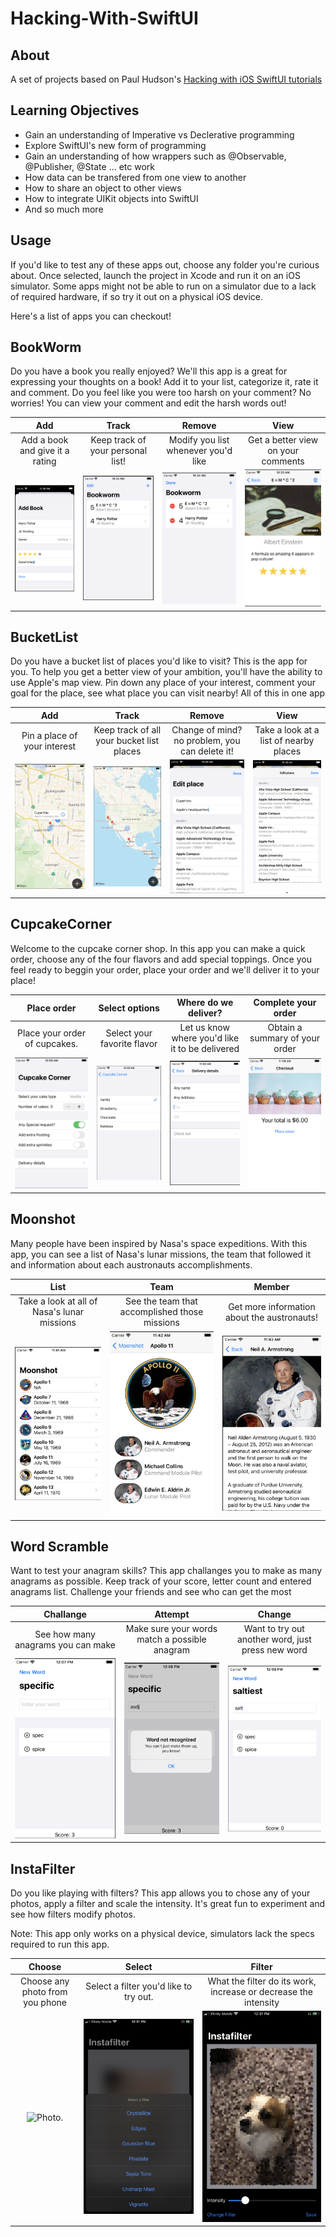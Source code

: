 # Hacking-With-SwiftUI

## About
A set of projects based on Paul Hudson's [Hacking with iOS SwiftUI tutorials](https://www.hackingwithswift.com/books/ios-swiftui)

## Learning Objectives
* Gain an understanding of Imperative vs Declerative programming
* Explore SwiftUI's new form of programming
* Gain an understanding of how wrappers such as @Observable, @Publisher, @State ... etc work
* How data can be transfered from one view to another
* How to share an object to other views
* How to integrate UIKit objects into SwiftUI
* And so much more

## Usage

If you'd like to test any of these apps out, choose any folder you're curious about.
Once selected, launch the project in Xcode and run it on an iOS simulator. 
Some apps might not be able to run on a simulator due to a lack of required hardware, if so 
try it out on a physical iOS device.

Here's a list of apps you can checkout!

## BookWorm

Do you have a book you really enjoyed? We'll this app is a great for expressing your thoughts on a book!
Add it to your list, categorize it, rate it and comment. Do you feel like you were too harsh on your comment? No worries!
You can view your comment and edit the harsh words out!

| Add                                | Track                                    | Remove                                  | View                                 |
:-----------------------------------:|:----------------------------------------:|:---------------------------------------:|:------------------------------------:|
| Add a book and give it a rating    |  Keep track of your personal list!       |  Modify you list whenever you'd like    | Get a better view on your comments   |
|![Add](BookWorm/Images/AddBook.png) | ![Track](BookWorm/Images/TrackList.png)  | ![Remove](BookWorm/Images/EditList.png) | ![View](BookWorm/Images/NiceView.png)|

## BucketList

Do you have a bucket list of places you'd like to visit? This is the app for you. To help you get a better view of your ambition, you'll have the ability to use
Apple's map view. Pin down any place of your interest, comment your goal for the place, see what place you can visit nearby! All of this in one app

| Add                                | Track                                    | Remove                                         | View                                   |
:-----------------------------------:|:----------------------------------------:|:----------------------------------------------:|:--------------------------------------:|
| Pin a place of your interest       | Keep track of all your bucket list places|  Change of mind? no problem, you can delete it!| Take a look at a list of nearby places |
|![Pin](BucketList/Images/Pin.png)   | ![See](BucketList/Images/Track.png)      | ![Delete](BucketList/Images/Edit.png)          | ![Nearby](BucketList/Images/Nearby.png). |

## CupcakeCorner

Welcome to the cupcake corner shop. In this app you can make a quick order, choose any of the four flavors and add special toppings. Once you feel ready to beggin your
order, place your order and we'll deliver it to your place!

| Place order                            | Select options                               | Where do we deliver?                             | Complete your order                      |
:---------------------------------------:|:--------------------------------------------:|:------------------------------------------------:|:----------------------------------------:|
| Place your order of cupcakes.          |  Select your favorite flavor                 |  Let us know where you'd like it to be delivered | Obtain a summary of your order           |
|![Oder](CupcakeCorner/Images/StartOrder.png)| ![Select](CupcakeCorner/Images/ChooseFlavor.png) | ![Deliver](CupcakeCorner/Images/Info.png)            | ![Summary](CupcakeCorner/Images/Complete.png)|

## Moonshot

Many people have been inspired by Nasa's space expeditions. With this app, you can see a list of Nasa's lunar missions, the team that followed it and information about each austronauts accomplishments. 

| List                                        | Team                                           | Member                                         | 
:--------------------------------------------:|:----------------------------------------------:|:----------------------------------------------:|
| Take a look at all of Nasa's lunar missions | See the team that accomplished those missions  |  Get more information about the austronauts!   |
| ![LunarLIst](MoonShot/Images/List.png)      | ![Team](MoonShot/Images/Badge.png)         | ![Person](MoonShot/Images/Person.png)          |

## Word Scramble

Want to test your anagram skills? This app challanges you to make as many anagrams as possible. Keep track of your score, letter count and entered anagrams list.
Challenge your friends and see who can get the most

| Challange                                   | Attempt                                        | Change                                            | 
:--------------------------------------------:|:----------------------------------------------:|:-------------------------------------------------:|
| See how many anagrams you can make          | Make sure your words match a possible anagram  | Want to try out another word, just press new word |
| ![Challenge](Word%20Scramble/Images/Game.png)| ![attempt](Word%20Scramble/Images/Guess.png)    | ![Change](Word%20Scramble/Images/NewGuess.png)  |


## InstaFilter

Do you like playing with filters? This app allows you to chose any of your photos, apply a filter and scale the intensity. It's great fun to experiment and see
how filters modify photos. 

Note: This app only works on a physical device, simulators lack the specs required to run this app.

| Choose                                      | Select                                         |  Filter                                                         | 
:--------------------------------------------:|:----------------------------------------------:|:---------------------------------------------------------------:|
| Choose any photo from you phone             | Select a filter you'd like to try out.         | What the filter do its work, increase or decrease the intensity |
| ![Photo](Instafilter/Images/Select.png).    | ![Filters](Instafilter/Images/Choose.png)      | ![Intensity](Instafilter/Images/Filter.png)  |
